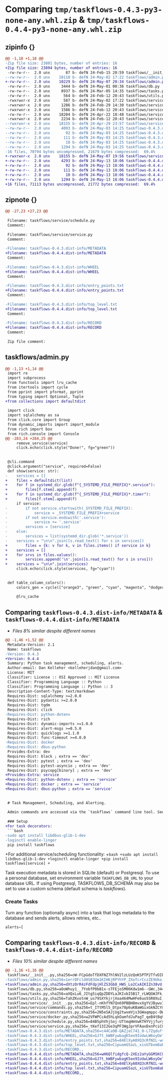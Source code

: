 # Comparing `tmp/taskflows-0.4.3-py3-none-any.whl.zip` & `tmp/taskflows-0.4.4-py3-none-any.whl.zip`

## zipinfo {}

```diff
@@ -1,18 +1,18 @@
-Zip file size: 23801 bytes, number of entries: 16
+Zip file size: 23894 bytes, number of entries: 16
 -rw-rw-r--  2.0 unx       87 b- defN 24-Feb-15 20:59 taskflows/__init__.py
--rw-rw-r--  2.0 unx    10110 b- defN 24-May-02 17:22 taskflows/admin.py
+-rw-rw-r--  2.0 unx    10229 b- defN 24-May-07 20:34 taskflows/admin.py
 -rw-rw-r--  2.0 unx     3444 b- defN 24-May-01 00:36 taskflows/db.py
 -rw-rw-r--  2.0 unx     8937 b- defN 24-Mar-05 14:35 taskflows/tasks.py
 -rw-rw-r--  2.0 unx      564 b- defN 24-Feb-12 20:43 taskflows/utils.py
 -rwxrwxr-x  2.0 unx      587 b- defN 24-May-02 17:22 taskflows/service/__init__.py
 -rwxrwxr-x  2.0 unx     1286 b- defN 24-Feb-29 14:30 taskflows/service/commands.py
 -rwxrwxr-x  2.0 unx     1586 b- defN 24-Feb-12 20:43 taskflows/service/constraints.py
 -rw-rw-r--  2.0 unx    18204 b- defN 24-Apr-22 18:48 taskflows/service/docker.py
 -rwxrwxr-x  2.0 unx     2234 b- defN 24-Feb-12 20:43 taskflows/service/schedule.py
--rwxrwxr-x  2.0 unx    18155 b- defN 24-Apr-29 23:57 taskflows/service/service.py
--rw-rw-r--  2.0 unx     4093 b- defN 24-May-03 14:25 taskflows-0.4.3.dist-info/METADATA
--rw-rw-r--  2.0 unx       92 b- defN 24-May-03 14:25 taskflows-0.4.3.dist-info/WHEEL
--rw-rw-r--  2.0 unx      111 b- defN 24-May-03 14:25 taskflows-0.4.3.dist-info/entry_points.txt
--rw-rw-r--  2.0 unx       10 b- defN 24-May-03 14:25 taskflows-0.4.3.dist-info/top_level.txt
--rw-rw-r--  2.0 unx     1294 b- defN 24-May-03 14:25 taskflows-0.4.3.dist-info/RECORD
-16 files, 70794 bytes uncompressed, 21679 bytes compressed:  69.4%
+-rwxrwxr-x  2.0 unx    18155 b- defN 24-May-07 19:56 taskflows/service/service.py
+-rw-rw-r--  2.0 unx     4293 b- defN 24-May-13 18:06 taskflows-0.4.4.dist-info/METADATA
+-rw-rw-r--  2.0 unx       92 b- defN 24-May-13 18:06 taskflows-0.4.4.dist-info/WHEEL
+-rw-rw-r--  2.0 unx      111 b- defN 24-May-13 18:06 taskflows-0.4.4.dist-info/entry_points.txt
+-rw-rw-r--  2.0 unx       10 b- defN 24-May-13 18:06 taskflows-0.4.4.dist-info/top_level.txt
+-rw-rw-r--  2.0 unx     1294 b- defN 24-May-13 18:06 taskflows-0.4.4.dist-info/RECORD
+16 files, 71113 bytes uncompressed, 21772 bytes compressed:  69.4%
```

## zipnote {}

```diff
@@ -27,23 +27,23 @@
 
 Filename: taskflows/service/schedule.py
 Comment: 
 
 Filename: taskflows/service/service.py
 Comment: 
 
-Filename: taskflows-0.4.3.dist-info/METADATA
+Filename: taskflows-0.4.4.dist-info/METADATA
 Comment: 
 
-Filename: taskflows-0.4.3.dist-info/WHEEL
+Filename: taskflows-0.4.4.dist-info/WHEEL
 Comment: 
 
-Filename: taskflows-0.4.3.dist-info/entry_points.txt
+Filename: taskflows-0.4.4.dist-info/entry_points.txt
 Comment: 
 
-Filename: taskflows-0.4.3.dist-info/top_level.txt
+Filename: taskflows-0.4.4.dist-info/top_level.txt
 Comment: 
 
-Filename: taskflows-0.4.3.dist-info/RECORD
+Filename: taskflows-0.4.4.dist-info/RECORD
 Comment: 
 
 Zip file comment:
```

## taskflows/admin.py

```diff
@@ -1,13 +1,14 @@
 import re
 import subprocess
 from functools import lru_cache
 from itertools import cycle
 from pprint import pformat, pprint
 from typing import Optional, Tuple
+from collections import defaultdict
 
 import click
 import sqlalchemy as sa
 from click.core import Group
 from dynamic_imports import import_module
 from rich import box
 from rich.console import Console
@@ -283,24 +284,25 @@
     remove_service(service)
     click.echo(click.style("Done!", fg="green"))
 
 
 @cli.command
 @click.argument("service", required=False)
 def show(service: str):
-    services = []
+    files = defaultdict(list)
+    for f in systemd_dir.glob(f"{_SYSTEMD_FILE_PREFIX}*.service"):
+        files[f.stem].append(f)
+    for f in systemd_dir.glob(f"{_SYSTEMD_FILE_PREFIX}*.timer"):
+        files[f.stem].append(f)
     if service:
-        if not service.startswith(_SYSTEMD_FILE_PREFIX):
-            service = _SYSTEMD_FILE_PREFIX+service
-        if not service.endswith('.service'):
-            service += '.service'
-        services = [service]
-    else:
-        services = list(systemd_dir.glob('*.service'))
-    services = "\n\n".join([s.read_text() for s in services])
+        files = {k: v for k, v in files.items() if service in k}
+    services = []
+    for srvs in files.values():
+        services.append('\n'.join([s.read_text() for s in srvs]))
+    services = "\n\n".join(services)
     click.echo(click.style(services, fg="cyan"))
 
 
 def table_column_colors():
     colors_gen = cycle(["orange3", "green", "cyan", "magenta", "dodger_blue1", "red"])
 
     @lru_cache
```

## Comparing `taskflows-0.4.3.dist-info/METADATA` & `taskflows-0.4.4.dist-info/METADATA`

 * *Files 8% similar despite different names*

```diff
@@ -1,46 +1,52 @@
 Metadata-Version: 2.1
 Name: taskflows
-Version: 0.4.3
+Version: 0.4.4
 Summary: Python task management, scheduling, alerts.
 Author-email: Dan Kelleher <kelleherjdan@gmail.com>
 License: MIT
 Classifier: License :: OSI Approved :: MIT License
 Classifier: Programming Language :: Python
 Classifier: Programming Language :: Python :: 3
 Description-Content-Type: text/markdown
 Requires-Dist: sqlalchemy >=2.0.0
 Requires-Dist: pydantic >=2.0.0
 Requires-Dist: tqdm
 Requires-Dist: click
-Requires-Dist: python-dotenv
 Requires-Dist: rich
 Requires-Dist: dynamic-imports >=1.0.0
 Requires-Dist: alert-msgs >=0.5.0
 Requires-Dist: quicklogs >=1.1.0
 Requires-Dist: func-timeout >=4.0.0
-Requires-Dist: docker
-Requires-Dist: dbus-python
 Provides-Extra: dev
 Requires-Dist: black ; extra == 'dev'
 Requires-Dist: pytest ; extra == 'dev'
 Requires-Dist: pytest-asyncio ; extra == 'dev'
 Requires-Dist: psycopg[binary] ; extra == 'dev'
+Provides-Extra: service
+Requires-Dist: python-dotenv ; extra == 'service'
+Requires-Dist: docker ; extra == 'service'
+Requires-Dist: dbus-python ; extra == 'service'
 
 
 # Task Management, Scheduling, and Alerting.
 
 Admin commands are accessed via the `taskflows` command line tool. See `taskflows --help` for complete usage.  
 
 ### Setup
+For task decorators:
 ```bash
-sudo apt install libdbus-glib-1-dev
-loginctl enable-linger
 pip install taskflows
 ``` 
+For additional service/scheduling functionality:
+```bash
+sudo apt install libdbus-glib-1-dev
+loginctl enable-linger
+pip install taskflows[service]
+```
 
 Task execution metadata is stored in SQLite (default) or Postgresql. To use a personal database, set environment variable `TASKFLOWS_DB_URL` to your database URL. If using Postgresql, TASKFLOWS_DB_SCHEMA may also be set to use a custom schema (default schema is *taskflows*).   
 
 ### Create Tasks
 Turn any function (optionally async) into a task that logs metadata to the database and sends alerts, allows retries, etc..
 ```python
 alerts=[
```

## Comparing `taskflows-0.4.3.dist-info/RECORD` & `taskflows-0.4.4.dist-info/RECORD`

 * *Files 10% similar despite different names*

```diff
@@ -1,16 +1,16 @@
 taskflows/__init__.py,sha256=oW-FCpGdoTfDXFNZ7hlNV2lzLUzQoKSPTP2TfvDIPPk,87
-taskflows/admin.py,sha256=1errDFcld0SB3Um1KIHKjRPYhYP_ZXoTcrCczZE9Uko,10110
+taskflows/admin.py,sha256=dXtzOrR4zFdFdpjHlZS3Gb8_HWS_Lo2CxAIKIZn38vU,10229
 taskflows/db.py,sha256=aOoWhuy1__7YobfP0bB1x-sTFEjoSM06Kdw1m6--GWc,3444
 taskflows/tasks.py,sha256=aXQxLu6_JItg5iqQpZDDYLaJKIvbI5B17_rLWQGWJFk,8937
 taskflows/utils.py,sha256=TahZKvotnW_us79SXYkjrjXoa464MwHFe6uo5SR0XuI,564
 taskflows/service/__init__.py,sha256=Epl-nKhfYN7Qn69PBBH8mvxXgYVJBywvIAcIFUK8Su8,587
 taskflows/service/commands.py,sha256=t_ITtM5l5_Dtpx70p6uKBaWGixGkNZCYm13zXBlQkQw,1286
 taskflows/service/constraints.py,sha256=2N5eSAJjUg2twxmVjs3GWaqmppc-DW0dZ5MlMRqcmNw,1586
 taskflows/service/docker.py,sha256=w2VFWPCcAd5hLqkOamfdJuPagT_qeB4tBqVoFnGw5Rc,18204
 taskflows/service/schedule.py,sha256=84B5phVhjSoj-UTtmqHmVwKTHYVjjfuryYW3p4yuJco,2234
 taskflows/service/service.py,sha256=_tKef13I2Ge3qPF3WgJprVFAaxDxnPciCC6fMPuo2iY,18155
-taskflows-0.4.3.dist-info/METADATA,sha256=c44Ca9B-QAZjeC741_0-L7Zqduff0b8oENKKvfQpUmU,4093
-taskflows-0.4.3.dist-info/WHEEL,sha256=GJ7t_kWBFywbagK5eo9IoUwLW6oyOeTKmQ-9iHFVNxQ,92
-taskflows-0.4.3.dist-info/entry_points.txt,sha256=84ElXyA0XQ3cRfNIL-woPCmCkGk9-OV4YarSW0i-88Y,111
-taskflows-0.4.3.dist-info/top_level.txt,sha256=CipuamG5azL_xisU7bxm8aEd18vy0JSHVWx4WzswtqQ,10
-taskflows-0.4.3.dist-info/RECORD,,
+taskflows-0.4.4.dist-info/METADATA,sha256=wH6QlfidgfcQ-2XEz2aYyGGMSKCUX48TTdeiB0C9xO0,4293
+taskflows-0.4.4.dist-info/WHEEL,sha256=GJ7t_kWBFywbagK5eo9IoUwLW6oyOeTKmQ-9iHFVNxQ,92
+taskflows-0.4.4.dist-info/entry_points.txt,sha256=84ElXyA0XQ3cRfNIL-woPCmCkGk9-OV4YarSW0i-88Y,111
+taskflows-0.4.4.dist-info/top_level.txt,sha256=CipuamG5azL_xisU7bxm8aEd18vy0JSHVWx4WzswtqQ,10
+taskflows-0.4.4.dist-info/RECORD,,
```


